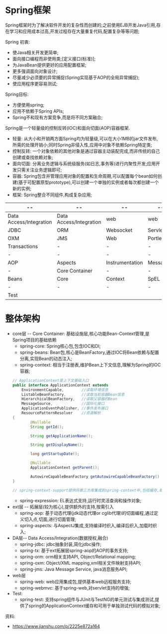# Spring框架

Spring框架时为了解决软件开发的复杂性而创建的;之前使用EJB开发Java引用,存在学习和应用成本过高,开发过程存在大量重复代码,配置复杂等等问题;

Spring 初衷:
- 使Java相关开发更简单;
- 面向接口编程而非使用类;[定义接口(标准)];
- 为JavaBean提供更好的应用配置框架;
- 更多强调面向对象设计;
- 尽量减少必须要的异常捕捉(Spring实现基于AOP的全局异常捕捉);
- 使应用程序更容易测试;

Spring目标:
- 方便使用spring;
- 应用不依赖于Spring APIs;
- Spring不和现有方案竞争,而是将不同方案融合;

Spring是一个轻量级的控制反转(IOC)和面向切面(AOP)容器框架.
- 轻量: 从大小和开销两方面Spring均为轻量级,可以在大小1MB的jar文件发布,所需的处理开销小;同时Spring非侵入性,应用中对象不依赖Spring特定类;
- 控制反转: 一个对象依赖的其他对象是通过容器主动装配完成,而非传统的自己创建或查找依赖对象;
- 面向切面: 分离业务逻辑与系统级服务(如日志,事务等)进行内聚性开发;应用开发只需关注业务逻辑即可;
- 容器: Spring包含并管理应用对象的配置和生命周期,可以配置每个bean如何创建(基于可配置原型prototype),可以创建一个单独的实例或者每次都创建一个新的实例;
- 框架: Spring整合不同组件,构成复杂应用;

|--|--|--|--|
|-|-|-|-|
|Data Access/Integration| Data Access/Integration| web| web |
|JDBC|ORM|Websocket|Servlet|
| OXM | JMS | Web | Portlet |
| Transactions|-|-|-|
|-|-|-|-|
|AOP| Aspects |Instrumentation | Messaging | 
|-|Core Container | -|-|
| Beans | Core | Context | SpEL |
| -|  - | - | -|
| Test |

# 整体架构

- core层 -- Core Container: 基础设施层,核心功能Bean-Context管理,是Spring项目的基础依赖
    - spring-core: Spring核心包,包含IOC和DI;
    - spring-beans: Bean包,核心是BeanFactory,通过IOC将Bean依赖与配置分离,实现Bean的动态注入;
    - spring-context: 相当于注册表,维护Bean上下文信息,理解为Spring的IOC容器;
    ```Java
    // ApplicationContext是上下文基础入口
    public interface ApplicationContext extends 
        EnvironmentCapable,        //读取环境信息
        ListableBeanFactory,       //读取当前容器Bean信息
        HierarchicalBeanFactory,   //读取父容器的Bean
        MessageSource,             //国际化接口
        ApplicationEventPublisher, //事件发布接口
        ResourcePatternResolver    //资源解析
    {
            @Nullable
            String getId();

            String getApplicationName();

            String getDisplayName();

            long getStartupDate();

            @Nullable
            ApplicationContext getParent();

            AutowireCapableBeanFactory getAutowireCapableBeanFactory() throws IllegalStateException;
    }

    // spring-context-support提供将第三方库集成到spring-context中,包括缓存,邮件,定时调度,模板引擎;[源码中可查询目录]
    ```
    - spring-expression: EL表达式支持,运行时灵活查询和操作对象;
- ext层 -- 拓展层(较为核心),提供额外的支持,按需引入
    - spring-aop: 基于动态代理(jdk动态代理or cglib代理)的切面编程,通过定义切入点,切面,进行切面管理;
    - spring-aspects: 与AspectJ集成,支持编译时织入,编译后织入,加载时织入;
- DA层-- Data Access/Integration(数据授权,融合)
    - spring-jdbc: jdbc抽象封装,简化jdbc操作;
    - spring-tx: 基于ext拓展层spring-aop的AOP的事务支持;
    - spring-orm: orm相关支持API,  Object/Relational mapping;
    - spring-oxm: Object/XML mapping,xml相关文件映射支持API;
    - spring-jms: Java Message Service, java消息服务API;
- web层
    - spring-web: web应用集成包,提供基本web远程服务支持;
    - spring-webmvc: 基于spring-web,对servlet支持的增强;
- Test:
    - spring-test: 支持spring组件与JUnit与TestNG的单元测试与集成测试,提供了spring的ApplicationContext缓存和可用于单独测试代码的模拟对象;






资料:
- https://www.jianshu.com/p/2225e872a164